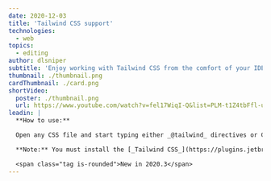 ```yaml
---
date: 2020-12-03
title: 'Tailwind CSS support'
technologies:
  - web
topics:
  - editing
author: dlsniper
subtitle: 'Enjoy working with Tailwind CSS from the comfort of your IDE.'
thumbnail: ./thumbnail.png
cardThumbnail: ./card.png
shortVideo:
  poster: ./thumbnail.png
  url: https://www.youtube.com/watch?v=fel17WiqI-Q&list=PLM-t1Z4tbFfl-umlMg_ND7gW9rGjTDzKt&index=18
leadin: |
  **How to use:**

  Open any CSS file and start typing either _@tailwind_ directives or CSS statements such as _@apply font-bold bg-blue-400;_

  **Note:** You must install the [_Tailwind CSS_](https://plugins.jetbrains.com/plugin/15321-tailwind-css) support plugin from the IDE Marketplace via _Settings/Preferences | Plugins | Marketplace_ for this functionality to work.

  <span class="tag is-rounded">New in 2020.3</span>
---
```


